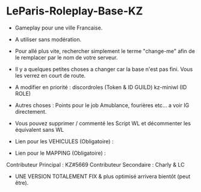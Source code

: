 # LeParis-Roleplay-Base-KZ

- Gameplay pour une ville Francaise.
- A utiliser sans modération.
- Pour allé plus vite, rechercher simplement le terme "change-me" afin de le remplacer par le nom de votre serveur.

- Il y a quelques petites choses a changer car la base n'est pas fini. Vous les verrez en court de route.

- A modifier en priorité :
    discordroles (Token & ID GUILD)
    kz-miniwl (ID ROLE)

- Autres choses : Points pour le job Amublance, fourières etc... a voir IG directement.

- Vous pouvez supprimer / commenté les Script WL et décommenter les équivalent sans WL

- Lien pour les VEHICULES (Obligatoire) : 
- Lien pour le MAPPING (Obligatoire) : 

Contributeur Principal : KZ#5669
Contributeur Secondaire : Charly & LC


- UNE VERSION TOTALEMENT FIX & plus optimisé arrivera bientôt (peut être).